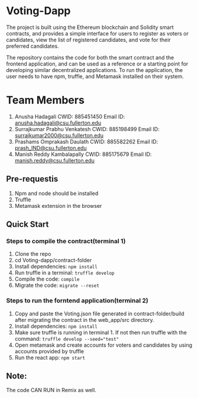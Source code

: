 # Voting-Dapp

The project is built using the Ethereum blockchain and Solidity smart contracts, and provides a simple interface for users to register as voters or candidates, view the list of registered candidates, and vote for their preferred candidates.

The repository contains the code for both the smart contract and the frontend application, and can be used as a reference or a starting point for developing similar decentralized applications. To run the application, the user needs to have npm, truffle, and Metamask installed on their system.

# Team Members
1. Anusha Hadagali CWID: 885451450 Email ID: anusha.hadagali@csu.fullerton.edu
3. Surrajkumar Prabhu Venkatesh CWID: 885198499 Email ID: surrajkumar2000@csu.fullerton.edu
4. Prashams Omprakash Daulath CWID: 885582262 Email ID: prash_IND@csu.fullerton.edu
5. Manish Reddy Kambalapally CWID: 885175679 Email ID: manish.reddy@csu.fullerton.edu

## Pre-requestis
1. Npm and node should be installed
2. Truffle 
3. Metamask extension in the browser

## Quick Start

### Steps to compile the contract(terminal 1)
1. Clone the repo
2. cd Voting-dapp/contract-folder
3. Install dependencies: `npm install`
4. Run truffle in a terminal: `truffle develop`
5. Compile the code: `compile`
6. Migrate the code: `migrate --reset`

### Steps to run the forntend application(terminal 2)
1. Copy and paste the Voting.json file generated in contract-folder/build after migrating the contract in the web_app/src directory.
2. Install dependencies: `npm install`
3. Make sure truffle is running in terminal 1. If not then run truffle with the command: `truffle develop --seed="test"`
4. Open metamask and create accounts for voters and candidates by using accounts provided by truffle
5. Run the react app: `npm start`

## Note:
The code CAN RUN in Remix as well. 
